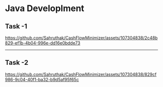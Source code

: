 # Java Developlment

<h2>Task -1</h2>

https://github.com/Sahruthak/CashFlowMinimizer/assets/107304838/2c48b829-ef1b-4b04-996e-dd16e0bdde73

<hr>

<h2>Task -2</h2>

https://github.com/Sahruthak/CashFlowMinimizer/assets/107304838/829cf986-9c04-40f1-ba32-b9d5af95f65c

